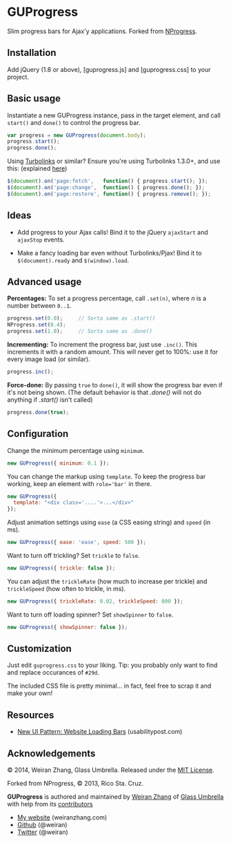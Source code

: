 GUProgress
=========

Slim progress bars for Ajax'y applications. Forked from [NProgress](https://github.com/rstacruz/nprogress).

Installation
------------

Add jQuery (1.8 or above), [guprogress.js] and [guprogress.css] to your project.

Basic usage
-----------

Instantiate a new GUProgress instance, pass in the target element, and call `start()` and `done()` to control the progress bar.

~~~ js
var progress = new GUProgress(document.body);
progress.start();
progress.done();
~~~

Using [Turbolinks] or similar? Ensure you're using Turbolinks 1.3.0+, and use 
this: (explained 
    [here](https://github.com/rstacruz/nprogress/issues/8#issuecomment-23010560))

~~~ js
$(document).on('page:fetch',   function() { progress.start(); });
$(document).on('page:change',  function() { progress.done(); });
$(document).on('page:restore', function() { progress.remove(); });
~~~

Ideas
-----

 * Add progress to your Ajax calls! Bind it to the jQuery `ajaxStart` and
 `ajaxStop` events.

 * Make a fancy loading bar even without Turbolinks/Pjax! Bind it to
 `$(document).ready` and `$(window).load`.

Advanced usage
--------------

__Percentages:__ To set a progress percentage, call `.set(n)`, where *n* is a
number between `0..1`.

~~~ js
progress.set(0.0);     // Sorta same as .start()
NProgress.set(0.4);
progress.set(1.0);     // Sorta same as .done()
~~~

__Incrementing:__ To increment the progress bar, just use `.inc()`. This
increments it with a random amount. This will never get to 100%: use it for
every image load (or similar).

~~~ js
progress.inc();
~~~

__Force-done:__ By passing `true` to `done()`, it will show the progress bar
even if it's not being shown. (The default behavior is that *.done()* will not
    do anything if *.start()* isn't called)

~~~ js
progress.done(true);
~~~

Configuration
-------------

Change the minimum percentage using `minimum`.

~~~ js
new GUProgress({ minimum: 0.1 });
~~~

You can change the markup using `template`. To keep the progress
bar working, keep an element with `role='bar'` in there.

~~~ js
new GUProgress({
  template: "<div class='....'>...</div>"
});
~~~

Adjust animation settings using `ease` (a CSS easing string) and `speed` (in 
    ms).

~~~ js
new GUProgress({ ease: 'ease', speed: 500 });
~~~

Want to turn off trickling? Set `trickle` to `false`.

~~~ js
new GUProgress({ trickle: false });
~~~

You can adjust the `trickleRate` (how much to increase per trickle) and 
`trickleSpeed` (how often to trickle, in ms).

~~~ js
new GUProgress({ trickleRate: 0.02, trickleSpeed: 800 });
~~~

Want to turn off loading spinner? Set `showSpinner` to `false`.

~~~ js
new GUProgress({ showSpinner: false });
~~~

Customization
-------------

Just edit `guprogress.css` to your liking. Tip: you probably only want to find
and replace occurances of `#29d`.

The included CSS file is pretty minimal... in fact, feel free to scrap it and
make your own!

Resources
---------

 * [New UI Pattern: Website Loading
 Bars](http://www.usabilitypost.com/2013/08/19/new-ui-pattern-website-loading-bars/) (usabilitypost.com)

Acknowledgements
----------------

© 2014, Weiran Zhang, Glass Umbrella. Released under the [MIT License](License.md).

Forked from NProgress, © 2013, Rico Sta. Cruz.

**GUProgress** is authored and maintained by [Weiran Zhang](wz) of [Glass Umbrella](gu) with help from 
its [contributors][c]

 * [My website](http://weiranzhang.com) (weiranzhang.com)
 * [Github](http://github.com/weiran) (@weiran)
 * [Twitter](http://twitter.com/weiran) (@weiran)

[wz]: http://twitter.com/weiran
[gu]: http://glassumbrella.co
[c]:   http://github.com/GlassUmbrella/guprogress/contributors
[Turbolinks]: https://github.com/rails/turbolinks
